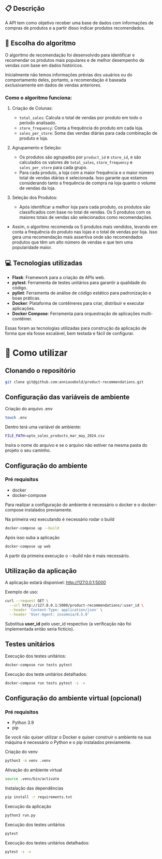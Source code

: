 ## 📋 Descrição

A API tem como objetivo receber uma base de dados com informações de compras de produtos e a partir disso indicar produtos recomendados.

## 🔎 Escolha do algoritmo

O algoritmo de recomendação foi desenvolvido para identificar e recomendar os produtos mais populares e de melhor desempenho de vendas com base em dados históricos. 

Inicialmente não temos informações prévias dos usuários ou do comportamento deles, portanto, a recomendação é baseada exclusivamente em dados de vendas anteriores.

### Como o algoritmo funciona:

  1. Criação de Colunas:
      - `total_sales`: Calcula o total de vendas por produto em todo o período analisado.
      - `store_frequency`: Conta a frequência do produto em cada loja.
      - `sales_per_store`: Soma das vendas diárias para cada combinação de produto e loja.

  2. Agrupamento e Seleção:
      - Os produtos são agrupados por `product_id` e `store_id`, e são calculados os valores de `total_sales`, `store_frequency` e `sales_per_store` para cada grupo.
      - Para cada produto, a loja com a maior frequência e o maior número total de vendas diárias é selecionada. Isso garante que estamos considerando tanto a frequência de compra na loja quanto o volume de vendas da loja.

  3. Seleção dos Produtos:
      - Após identificar a melhor loja para cada produto, os produtos são classificados com base no total de vendas. Os 5 produtos com os maiores totais de vendas são selecionados como recomendações.

- Assim, o algoritmo recomenda os 5 produtos mais vendidos, levando em conta a frequência do produto nas lojas e o total de vendas por loja. Isso gera uma recomendação mais assertiva onde são recomendados produtos que têm um alto número de vendas e que tem uma popularidade maior.

## 💻 Tecnologias utilizadas

- **Flask**: Framework para a criação de APIs web.
- **pytest**: Ferramenta de testes unitários para garantir a qualidade do código.
- **pylint**: Ferramenta de análise de código estático para padronização e boas práticas.
- **Docker**: Plataforma de contêineres para criar, distribuir e executar aplicações.
- **Docker Compose**: Ferramenta para orquestração de aplicações multi-contêiner.

Essas foram as tecnologias utilizadas para construção da aplicação de forma que ela fosse escalável, bem testada e fácil de configurar.

# 💾 Como utilizar

## Clonando o repositório

```bash
git clone git@github.com:anniasebold/product-recommendations.git
```

## Configuração das variáveis de ambiente

Criação do arquivo .env

```bash
touch .env
```
Dentro terá uma variável de ambiente:

```bash
FILE_PATH=xpto_sales_products_mar_may_2024.csv
```

Insira o nome do arquivo e se o arquivo não estiver na mesma pasta do projeto o seu caminho.

## Configuração do ambiente

### Pré requisitos

- docker
- docker-compose

Para realizar a configuração do ambiente é necessário o docker e o docker-compose instalados previamente.

Na primeira vez executando é necessário rodar o build

```bash
docker-compose up --build
```

Após isso suba a aplicação
```bash
docker-compose up web
```

A partir da primeira execução o --build não é mais necessário.

## Utilização da aplicação

A aplicação estará disponível: http://127.0.0.1:5000

Exemplo de uso:

```bash
curl --request GET \
  --url http://127.0.0.1:5000/product-recommendations/:user_id \
  --header 'Content-Type: application/json' \
  --header 'User-Agent: insomnia/8.5.0'
```

Substitua __user_id__ pelo user_id respectivo (a verificação não foi implementada então seria fictício).

## Testes unitários

Execução dos testes unitários:
```bash
docker-compose run tests pytest
```

Execução dos teste unitários detalhados:
```bash
docker-compose run tests pytest -s -v
```

## Configuração do ambiente virtual (opcional)

### Pré requisitos

- Python 3.9
- pip

Se você não quiser utilizar o Docker e quiser construir o ambiente na sua máquina é necessário o Python e o pip instalados previamente.

Criação do venv

```bash
python3 -m venv .venv
```

Ativação do ambiente virtual

```bash
source .venv/bin/activate
```

Instalação das dependências

```bash
pip install -r requirements.txt
```

Execução da aplicação

```bash
python3 run.py
```
Execução dos testes unitários
```bash
pytest
```

Execução dos testes unitários detalhados:
```bash
pytest -s -v
```